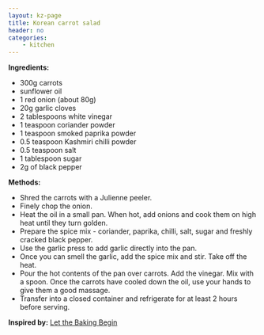 ```yaml
---
layout: kz-page
title: Korean carrot salad
header: no
categories:
    - kitchen
---
```


**Ingredients:**

* 300g carrots
* sunflower oil
* 1 red onion (about 80g)
* 20g garlic cloves
* 2 tablespoons white vinegar
<nbsp></nbsp>
* 1 teaspoon coriander powder
* 1 teaspoon smoked paprika powder
* 0.5 teaspoon Kashmiri chilli powder
* 0.5 teaspoon salt
* 1 tablespoon sugar
* 2g of black pepper



**Methods:**
* Shred the carrots with a Julienne peeler.
* Finely chop the onion.
* Heat the oil in a small pan. When hot, add onions and cook them on high heat until they turn golden.
* Prepare the spice mix - coriander, paprika, chilli, salt, sugar and freshly cracked black pepper.
* Use the garlic press to add garlic directly into the pan.
* Once you can smell the garlic, add the spice mix and stir. Take off the heat.
* Pour the hot contents of the pan over carrots. Add the vinegar. Mix with a spoon. Once the carrots have cooled down the oil, use your hands to give them a good massage. 
* Transfer into a closed container and refrigerate for at least 2 hours before serving. 

**Inspired by:** [Let the Baking Begin](https://letthebakingbegin.com/spicy-korean-carrots/)
